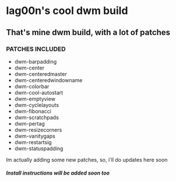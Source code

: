 <h1>lag00n's cool dwm build</h1>
<h2>That's mine dwm build, with a lot of patches</h2>

<h3>PATCHES INCLUDED</h3>

<ul>
<li>dwm-barpadding</li>
<li>dwm-center</li>
<li>dwm-centeredmaster</li>
<li>dwm-centeredwindowname</li>
<li>dwm-colorbar</li>
<li>dwm-cool-autostart</li>
<li>dwm-emptyview</li>
<li>dwm-cyclelayouts</li>
<li>dwm-fibonacci</li>
<li>dwm-scratchpads</li>
<li>dwm-pertag</li>
<li>dwm-resizecorners</li>
<li>dwm-vanitygaps</li>
<li>dwm-restartsig</li>
<li>dwm-statuspadding</li>
</ul>

<p>Im actually adding some new patches, so, i'll do updates here soon<p>

<h6><b>Install instructions will be added soon too</b></h6>


